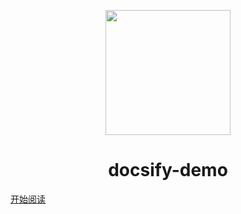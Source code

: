 <p align="center">
<img src="https://mypho.oss-cn-shanghai.aliyuncs.com/img/下载.png" width="200" height="200"/>
</p>
<h1 align="center">docsify-demo</h1>

[开始阅读](#docsify-demo)




